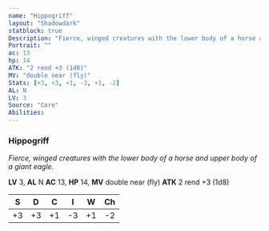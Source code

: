 ```yaml
---
name: "Hippogriff"
layout: "Shadowdark"
statblock: true
Description: "Fierce, winged creatures with the lower body of a horse and upper body of a giant eagle."
Portrait: ""
ac: 13
hp: 14
ATK: "2 rend +3 (1d8)"
MV: "double near (fly)"
Stats: [+3, +3, +1, -3, +1, -2]
AL: N
LV: 3
Source: "Core"
Abilities:
---
```


### Hippogriff

_Fierce, winged creatures with the lower body of a horse and upper body of a giant eagle._

**LV** 3, **AL** N
**AC** 13, **HP** 14, **MV** double near (fly)
**ATK** 2 rend +3 (1d8)

|  S  |  D  |  C  |  I  |  W  |  Ch  |
|:---:|:---:|:---:|:---:|:---:|:----:|
| +3 | +3 | +1 | -3 | +1 | -2 |

